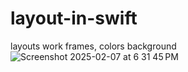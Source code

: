 # layout-in-swift
layouts work frames, colors background
![Screenshot 2025-02-07 at 6 31 45 PM](https://github.com/user-attachments/assets/cfda98b7-0561-4d50-a86d-d8d214e2fe94)

